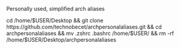 Personally used, simplified arch aliases

cd /home/$USER/Desktop && git clone https://github.com/technobecet/archpersonalaliases.git && cd archpersonalaliases && mv .zshrc .bashrc /home/$USER/ && rm -rf /home/$USER/Desktop/archpersonalaliases
